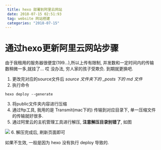```yaml
---
 title: hexo 部署到阿里云网站
 date: 2018-07-15 02:51:93
 tag: website 网站搭建
 categories: "2018-07-15"
---
```


# 通过hexo更新阿里云网站步骤

由于我租用的服务器很便宜(199...),所以上传有限制, 并发数和一定时间内的传输数稍微一多,就挂了...
哎 没办法, 穷人家的孩子受欺负. 到期就更换吧.

1. 更改完对应的source文件后 *source 文件夹下的 _posts 下的 md 文件*
2. 执行命令
```
hexo deploy --generate
```
3. 将public文件夹内容进行压缩
4. 通过ftp工具, 我用的是 Transmit(mac下的) 传输到对应目录下, 单一压缩文件的传输就好很多.
5. 通过阿里云的主机管理工具进行解压, **注意解压目录别错了**, 如图

![](http://www.kylincat.com/static/QQ20180715-145437@2x.png)
6. 解压完成后, 刷新页面即可

如果不生效, 一般是因为 hexo 没有执行 deploy 导致的.


